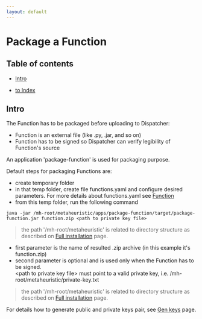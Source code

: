 ```yaml
---
layout: default
---
```


# Package a Function

## Table of contents

- [Intro](#intro)

- [to Index](/index)

## Intro

The Function has to be packaged before uploading to Dispatcher:   
- Function is an external file (like .py, .jar, and so on)    
- Function has to be signed so Dispatcher can verify legibility of Function's source 

An application 'package-function' is used for packaging purpose.

Default steps for packaging Functions are:   
- create temporary folder   
- in that temp folder, create file functions.yaml and configure desired parameters. 
  For more details about functions.yaml see [Function](/p/function)    
- from this temp folder, run the following command  

```
java -jar /mh-root/metaheuristic/apps/package-function/target/package-function.jar function.zip <path to private key file>   
```
> the path '/mh-root/metaheuristic' is related to directory structure as described on [Full installation](/p/full-installation) page. 

- first parameter is the name of resulted .zip archive (in this example it's function.zip)   
- second parameter is optional and is used only when the Function has to be signed.   
\<path to private key file\> must point to a valid private key, i.e. /mh-root/metaheuristic/private-key.txt
> the path '/mh-root/metaheuristic' is related to directory structure as described on [Full installation](/p/full-installation) page. 


For details how to generate public and private keys pair, see [Gen keys](gen-keys) page.   

